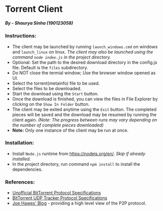 # Torrent Client #

##### By - Shaurya Sinha (190123058)

### Instructions:
  - The client may be launched by running `launch_windows.cmd` on windows and `launch_linux` on linux. _The client may also be launched using the command `node index.js` in the project directory._
  - Optional: Set the path to the desired download directory in the config.js file. Default is the `files` subdirectory.
  - Do NOT close the termial window; Use the browser window opened as UI.
  - Select the torrent(metainfo) file to be used.
  - Select the files to be downloaded.
  - Start the download using the `Start` button.
  - Once the download is finished, you can view the files in File Explorer by clicking on the `Show In Folder` button.
  - The client may be exited anytime using the `Exit` button. The completed pieces will be saved and the download may be resumed by running the client again. _(Note: The progress between runs may vary depending on the number of complete pieces downloaded)_
  - **Note:** Only one instance of the client may be run at once.

### Installation:
  - Install `Node.js` runtime from https://nodejs.org/en/. _Skip if already installed._
  - In the project directory, run command `npm install` to install the dependencies.

### References: ###
  - [Unofficial BitTorrent Protocol Specifications](https://wiki.theory.org/BitTorrentSpecification) 
  - [BitTorrent UDP Tracker Protocol Specifications ](http://www.bittorrent.org/beps/bep_0015.html)
  - [Joe Hawes' Blog](https://www.morehawes.co.uk/the-bittorrent-protocol) - providing a high level view of the P2P protocol.
